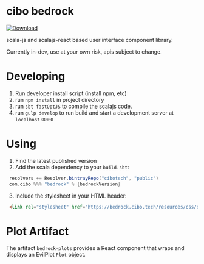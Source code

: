 # cibo bedrock
[ ![Download](https://api.bintray.com/packages/cibotech/public/bedrock/images/download.svg) ](https://bintray.com/cibotech/public/bedrock/_latestVersion)

scala-js and scalajs-react based user interface component library.

Currently in-dev, use at your own risk, apis subject to change. 

# Developing
1. Run developer install script (install npm, etc)
2. run `npm install` in project directory
3. run `sbt fastOptJS` to compile the scalajs code.
4. run `gulp develop` to run build and start a development server at `localhost:8000`

# Using
1. Find the latest published version 
2. Add the scala dependency to your `build.sbt`:
```scala
 resolvers += Resolver.bintrayRepo("cibotech", "public")
 com.cibo %%% "bedrock" % {bedrockVersion}
```
3. Include the stylesheet in your HTML header:
```html
 <link rel="stylesheet" href="https://bedrock.cibo.tech/resources/css/default.css" />
```

# Plot Artifact

The artifact `bedrock-plots` provides a React component that wraps and displays an EvilPlot `Plot` object.
